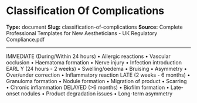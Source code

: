 # Classification Of Complications

**Type:** document
**Slug:** classification-of-complications
**Source:** Complete Professional Templates for New Aestheticians - UK Regulatory Compliance.pdf

---

IMMEDIATE (During/Within 24 hours)
• Allergic reactions
• Vascular occlusion
• Haematoma formation
• Nerve injury
• Infection introduction
EARL Y (24 hours - 2 weeks)
• Swelling/oedema
• Bruising
• Asymmetry
• Over/under correction
• Inflammatory reaction
LATE (2 weeks - 6 months)
• Granuloma formation
• Nodule formation
• Migration of product
• Scarring
• Chronic inflammation
DELAYED (>6 months)
• Biofilm formation
• Late-onset nodules
• Product degradation issues
• Long-term asymmetry